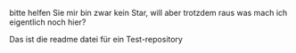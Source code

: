 bitte helfen Sie mir
bin zwar kein Star, will aber trotzdem raus
was mach ich eigentlich noch hier?

Das ist die readme datei für ein Test-repository

